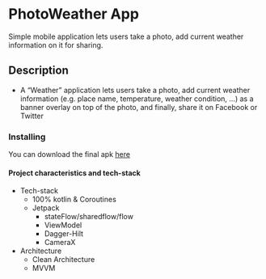 # PhotoWeather App
Simple mobile application lets users take a photo, add current weather information on it for sharing.
## Description
* A “Weather” application lets users take a photo, add current weather information (e.g. place name, temperature, weather condition, …) as a banner overlay on top of the photo, and finally, share it on Facebook or Twitter 
    
    


### Installing
You can download the final apk [here](https://drive.google.com/file/d/1l375_UTQdO5BjPLNmCIOp5ggGHO6DWRl/view?usp=drivesdk)

#### Project characteristics and tech-stack
* Tech-stack
    * 100% kotlin & Coroutines
    * Jetpack
        * stateFlow/sharedflow/flow
        * ViewModel
        * Dagger-Hilt
        * CameraX
* Architecture
    * Clean Architecture
    * MVVM
